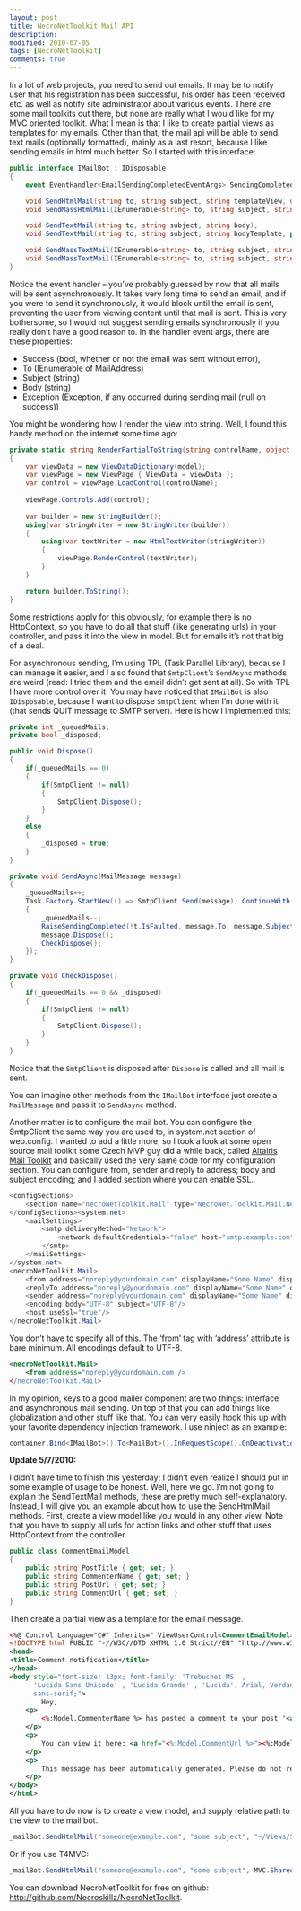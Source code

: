 ```yaml
---
layout: post
title: NecroNetToolkit Mail API
description:
modified: 2010-07-05
tags: [NecroNetToolkit]
comments: true
---
```

In a lot of web projects, you need to send out emails. It may be to
notify user that his registration has been successful, his order has
been received etc. as well as notify site administrator about various
events. There are some mail toolkits out there, but none are really what
I would like for my MVC oriented toolkit. What I mean is that I like to
create partial views as templates for my emails. Other than that, the
mail api will be able to send text mails (optionally formatted), mainly
as a last resort, because I like sending emails in html much better.
So I started with this interface:

```csharp
public interface IMailBot : IDisposable
{
    event EventHandler<EmailSendingCompletedEventArgs> SendingCompleted;

    void SendHtmlMail(string to, string subject, string templateView, object model);
    void SendMassHtmlMail(IEnumerable<string> to, string subject, string templateView, object model);

    void SendTextMail(string to, string subject, string body);
    void SendTextMail(string to, string subject, string bodyTemplate, params object[] args);

    void SendMassTextMail(IEnumerable<string> to, string subject, string body);
    void SendMassTextMail(IEnumerable<string> to, string subject, string bodyTemplate, params object[] args);
}
```

Notice the event handler – you’ve probably guessed by now that all mails
will be sent asynchronously. It takes very long time to send an email,
and if you were to send it synchronously, it would block until the email
is sent, preventing the user from viewing content until that mail is
sent. This is very bothersome, so I would not suggest sending emails
synchronously if you really don’t have a good reason to. In the handler
event args, there are these properties:

-   Success (bool, whether or not the email was sent without error),
-   To (IEnumerable of MailAddress)
-   Subject (string)
-   Body (string)
-   Exception (Exception, if any occurred during sending mail (null
    on success))

You might be wondering how I render the view into string. Well, I found
this handy method on the internet some time ago:

```csharp
private static string RenderPartialToString(string controlName, object model)
{
    var viewData = new ViewDataDictionary(model);
    var viewPage = new ViewPage { ViewData = viewData };
    var control = viewPage.LoadControl(controlName);
    
    viewPage.Controls.Add(control);
    
    var builder = new StringBuilder();
    using(var stringWriter = new StringWriter(builder))
    {
        using(var textWriter = new HtmlTextWriter(stringWriter))
        {
            viewPage.RenderControl(textWriter);
        }
    }

    return builder.ToString();
}
```

Some restrictions apply for this obviously, for example there is no
HttpContext, so you have to do all that stuff (like generating urls) in
your controller, and pass it into the view in model. But for emails it’s
not that big of a deal.

For asynchronous sending, I’m using TPL (Task Parallel Library), because
I can manage it easier, and I also found that `SmtpClient`’s `SendAsync`
methods are weird (read: I tried them and the email didn’t get sent at
all). So with TPL I have more control over it. You may have noticed that
`IMailBot` is also `IDisposable`, because I want to dispose `SmtpClient` when
I’m done with it (that sends QUIT message to SMTP server). Here is how I
implemented this:

```csharp
private int _queuedMails;
private bool _disposed;

public void Dispose()
{
    if(_queuedMails == 0)
    {
        if(SmtpClient != null)
        {
            SmtpClient.Dispose();
        }
    }
    else
    {
        _disposed = true;
    }
}

private void SendAsync(MailMessage message) 
{
    _queuedMails++;
    Task.Factory.StartNew(() => SmtpClient.Send(message)).ContinueWith(t =>
    {
        _queuedMails--;
        RaiseSendingCompleted(!t.IsFaulted, message.To, message.Subject, message.Body, t.Exception);
        message.Dispose();
        CheckDispose();
    });
}

private void CheckDispose()
{
    if(_queuedMails == 0 && _disposed)
    {
        if(SmtpClient != null)
        {
            SmtpClient.Dispose();
        }
    }
}
```

Notice that the `SmtpClient` is disposed after `Dispose` is called and all
mail is sent.

You can imagine other methods from the `IMailBot` interface just create a
`MailMessage` and pass it to `SendAsync` method.

Another matter is to configure the mail bot. You can configure the
SmtpClient the same way you are used to, in system.net section of
web.config. I wanted to add a little more, so I took a look at some open
source mail toolkit some Czech MVP guy did a while back, called
[Altairis Mail Toolkit](http://altairismailtoolkit.codeplex.com/) and
basically used the very same code for my configuration section. You can
configure from, sender and reply to address; body and subject encoding;
and I added section where you can enable SSL.

```csharp
<configSections>
    <section name="necroNetToolkit.Mail" type="NecroNet.Toolkit.Mail.NecroNetToolkitMailConfigurationSection, NecroNet.Toolkit"/>
</configSections><system.net>
    <mailSettings>
        <smtp deliveryMethod="Network">
            <network defaultCredentials="false" host="smtp.example.com" password="SecretPassword" userName="noreply@yourdomain.com"/>
        </smtp>
    </mailSettings>
</system.net>
<necroNetToolkit.Mail>
    <from address="noreply@yourdomain.com" displayName="Some Name" displayNameEncoding="UTF-8"/>
    <replyTo address="noreply@yourdomain.com" displayName="Some Name" displayNameEncoding="UTF-8"/>
    <sender address="noreply@yourdomain.com" displayName="Some Name" displayNameEncoding="UTF-8"/>
    <encoding body="UTF-8" subject="UTF-8"/>
    <host useSsl="true"/>
</necroNetToolkit.Mail>
```

You don’t have to specify all of this. The ‘from’ tag with ‘address’
attribute is bare minimum. All encodings default to UTF-8.

```xml
<necroNetToolkit.Mail>
    <from address="noreply@yourdomain.com />
</necroNetToolkit.Mail>
```

In my opinion, keys to a good mailer component are two things: interface
and asynchronous mail sending. On top of that you can add things like
globalization and other stuff like that. You can very easily hook this
up with your favorite dependency injection framework. I use ninject as
an example:

```csharp
container.Bind<IMailBot>().To<MailBot>().InRequestScope().OnDeactivation(m => m.Dispose());
```

**Update 5/7/2010:**

I didn’t have time to finish this yesterday; I didn’t even realize I
should put in some example of usage to be honest. Well, here we go. I’m
not going to explain the SendTextMail methods, these are pretty much
self-explanatory. Instead, I will give you an example about how to use
the SendHtmlMail methods. First, create a view model like you would in
any other view. Note that you have to supply all urls for action links
and other stuff that uses HttpContext from the controller.

```csharp
public class CommentEmailModel
{
    public string PostTitle { get; set; }
    public string CommenterName { get; set; }
    public string PostUrl { get; set; }
    public string CommentUrl { get; set; }
} 
```

Then create a partial view as a template for the email message.

```xml
<%@ Control Language="C#" Inherits=" ViewUserControl<CommentEmailModel>" %>
<!DOCTYPE html PUBLIC "-//W3C//DTD XHTML 1.0 Strict//EN" "http://www.w3.org/TR/xhtml1/DTD/xhtml1-strict.dtd"> <html xmlns="http://www.w3.org/1999/xhtml">
<head>
<title>Comment notification</title>
</head>
<body style="font-size: 13px; font-family: 'Trebuchet MS' ,
      'Lucida Sans Unicode' , 'Lucida Grande' , 'Lucida', Arial, Verdana,
      sans-serif;">
        Hey,
    <p>
        <%:Model.CommenterName %> has posted a comment to your post '<a href="<%:Model.PostUrl %>"><%:Model.PostTitle %></a>'.
    </p>
    <p>
        You can view it here: <a href="<%:Model.CommentUrl %>"><%:Model.CommentUrl %></a>
    </p>
    <p>
        This message has been automatically generated. Please do not reply.
    </p>
</body>
</html>
```

All you have to do now is to create a view model, and supply relative
path to the view to the mail bot.

```csharp
_mailBot.SendHtmlMail("someone@example.com", "some subject", "~/Views/Shared/EmailTemplates/Template.ascx", new CommentEmailModel { … }); 
```

Or if you use T4MVC:

```csharp
_mailBot.SendHtmlMail("someone@example.com", "some subject", MVC.Shared.Views.EmailTemplates.Template, new CommentEmailModel { … });
```

You can download NecroNetToolkit for free on github:
<http://github.com/Necroskillz/NecroNetToolkit>.
